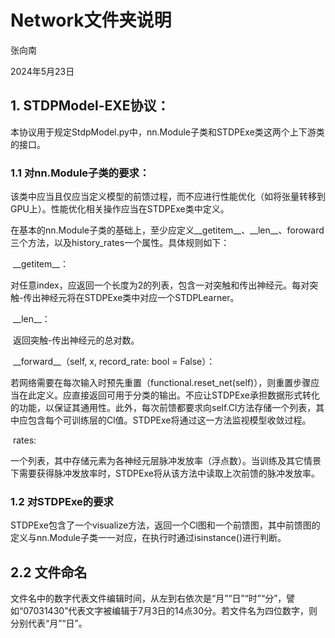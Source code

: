# Network文件夹说明



张向南

2024年5月23日



## 1. STDPModel-EXE协议：

​	本协议用于规定StdpModel.py中，nn.Module子类和STDPExe类这两个上下游类的接口。

### 1.1 对nn.Module子类的要求：

​	该类中应当且仅应当定义模型的前馈过程，而不应进行性能优化（如将张量转移到GPU上）。性能优化相关操作应当在STDPExe类中定义。

​	在基本的nn.Module子类的基础上，至少应定义\_\_getitem\_\_、\_\_len\_\_、foroward三个方法，以及history_rates一个属性。具体规则如下：

​	\_\_getitem\_\_：

​	对任意index，应返回一个长度为2的列表，包含一对突触和传出神经元。每对突触-传出神经元将在STDPExe类中对应一个STDPLearner。

​	\_\_len\_\_：

​	返回突触-传出神经元的总对数。

​	\_\_forward\_\_（self, x, record_rate: bool = False）：

​	若网络需要在每次输入时预先重置（functional.reset_net(self)），则重置步骤应当在此定义。应直接返回可用于分类的输出。不应让STDPExe承担数据形式转化的功能，以保证其通用性。此外，每次前馈都要求向self.Cl方法存储一个列表，其中应包含每个可训练层的Cl值。STDPExe将通过这一方法监视模型收敛过程。

​	rates:

​	一个列表，其中存储元素为各神经元层脉冲发放率（浮点数）。当训练及其它情景下需要获得脉冲发放率时，STDPExe将从该方法中读取上次前馈的脉冲发放率。

### 1.2 对STDPExe的要求

​	STDPExe包含了一个visualize方法，返回一个Cl图和一个前馈图，其中前馈图的定义与nn.Module子类一一对应，在执行时通过isinstance()进行判断。



## 2.2 文件命名

​	文件名中的数字代表文件编辑时间，从左到右依次是“月”“日”“时”“分”，譬如“07031430”代表文字被编辑于7月3日的14点30分。若文件名为四位数字，则分别代表“月”“日”。

